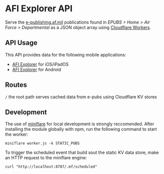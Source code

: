 # AFI Explorer API
Serve the [e-publishing.af.mil](https://e-publishing.af.mil) publications found in *EPUBS > Home > Air Force > Departmental* as a JSON object array using [Cloudflare Workers](https://workers.cloudflare.com).

## API Usage
This API provides data for the following mobile applications:
- [AFI Explorer](https://apps.apple.com/us/app/afi-explorer/id1564964107) for iOS/iPadOS 
- [AFI Explorer](https://play.google.com/store/apps/details?id=io.github.drewstephenscoding.afiexplorer&hl=en_US&gl=US) for Android 
 
## Routes
`/` the root path serves cached data from e-pubs using Cloudflare KV stores 

## Development
The use of [miniflare](https://miniflare.dev) for local development is strongly reccomended. After installing the module globally with npm, run the following command to start the worker:

`miniflare worker.js -k STATIC_PUBS`

To trigger the scheduled event that build sout the static KV data store, make an HTTP request to the miniflare engine:

`curl "http://localhost:8787/.mf/scheduled"`